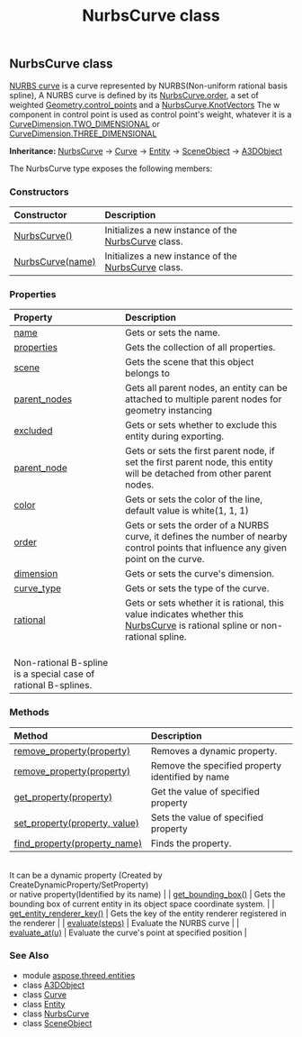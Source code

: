 ﻿---
title: NurbsCurve class
second_title: Aspose.3D for Python via .NET API References
description: 
type: docs
weight: 190
url: /python-net/aspose.threed.entities/nurbscurve/
is_root: false
---

## NurbsCurve class

[NURBS curve](https://en.wikipedia.org/wiki/Non-uniform_rational_B-spline) is a curve represented by NURBS(Non-uniform rational basis spline),
A NURBS curve is defined by its [NurbsCurve.order](/3d/python-net/aspose.threed.entities/nurbscurve#order), a set of weighted [Geometry.control_points](/3d/python-net/aspose.threed.entities/geometry#control_points) and a [NurbsCurve.KnotVectors](/3d/python-net/aspose.threed.entities/nurbscurve)
The w component in control point is used as control point's weight, whatever it is a [CurveDimension.TWO_DIMENSIONAL](/3d/python-net/aspose.threed.entities/curvedimension#TWO_DIMENSIONAL) or [CurveDimension.THREE_DIMENSIONAL](/3d/python-net/aspose.threed.entities/curvedimension#THREE_DIMENSIONAL)



**Inheritance:** [NurbsCurve](/3d/python-net/aspose.threed.entities/nurbscurve) → 
[Curve](/3d/python-net/aspose.threed.entities/curve) → 
[Entity](/3d/python-net/aspose.threed/entity) → 
[SceneObject](/3d/python-net/aspose.threed/sceneobject) → 
[A3DObject](/3d/python-net/aspose.threed/a3dobject)



The NurbsCurve type exposes the following members:

### Constructors
| Constructor | Description |
| :- | :- |
| [NurbsCurve()](/3d/python-net/aspose.threed.entities/nurbscurve/__init__/#) | Initializes a new instance of the [NurbsCurve](/3d/python-net/aspose.threed.entities/nurbscurve) class. |
| [NurbsCurve(name)](/3d/python-net/aspose.threed.entities/nurbscurve/__init__/#str) | Initializes a new instance of the [NurbsCurve](/3d/python-net/aspose.threed.entities/nurbscurve) class. |


### Properties
| Property | Description |
| :- | :- |
| [name](/3d/python-net/aspose.threed.entities/nurbscurve/name) | Gets or sets the name. |
| [properties](/3d/python-net/aspose.threed.entities/nurbscurve/properties) | Gets the collection of all properties. |
| [scene](/3d/python-net/aspose.threed.entities/nurbscurve/scene) | Gets the scene that this object belongs to |
| [parent_nodes](/3d/python-net/aspose.threed.entities/nurbscurve/parent_nodes) | Gets all parent nodes, an entity can be attached to multiple parent nodes for geometry instancing |
| [excluded](/3d/python-net/aspose.threed.entities/nurbscurve/excluded) | Gets or sets whether to exclude this entity during exporting. |
| [parent_node](/3d/python-net/aspose.threed.entities/nurbscurve/parent_node) | Gets or sets the first parent node, if set the first parent node, this entity will be detached from other parent nodes. |
| [color](/3d/python-net/aspose.threed.entities/nurbscurve/color) | Gets or sets the color of the line, default value is white(1, 1, 1) |
| [order](/3d/python-net/aspose.threed.entities/nurbscurve/order) | Gets or sets the order of a NURBS curve, it defines the number of nearby control points that influence any given point on the curve. |
| [dimension](/3d/python-net/aspose.threed.entities/nurbscurve/dimension) | Gets or sets the curve's dimension. |
| [curve_type](/3d/python-net/aspose.threed.entities/nurbscurve/curve_type) | Gets or sets the type of the curve. |
| [rational](/3d/python-net/aspose.threed.entities/nurbscurve/rational) | Gets or sets whether it is rational, this value indicates whether this [NurbsCurve](/3d/python-net/aspose.threed.entities/nurbscurve) is rational spline or non-rational spline.<br/>Non-rational B-spline is a special case of rational B-splines. |


### Methods
| Method | Description |
| :- | :- |
| [remove_property(property)](/3d/python-net/aspose.threed.entities/nurbscurve/remove_property/#Property) | Removes a dynamic property. |
| [remove_property(property)](/3d/python-net/aspose.threed.entities/nurbscurve/remove_property/#str) | Remove the specified property identified by name |
| [get_property(property)](/3d/python-net/aspose.threed.entities/nurbscurve/get_property/#str) | Get the value of specified property |
| [set_property(property, value)](/3d/python-net/aspose.threed.entities/nurbscurve/set_property/#str-any) | Sets the value of specified property |
| [find_property(property_name)](/3d/python-net/aspose.threed.entities/nurbscurve/find_property/#str) | Finds the property.<br/>It can be a dynamic property (Created by CreateDynamicProperty/SetProperty) <br/>or native property(Identified by its name) |
| [get_bounding_box()](/3d/python-net/aspose.threed.entities/nurbscurve/get_bounding_box/#) | Gets the bounding box of current entity in its object space coordinate system. |
| [get_entity_renderer_key()](/3d/python-net/aspose.threed.entities/nurbscurve/get_entity_renderer_key/#) | Gets the key of the entity renderer registered in the renderer |
| [evaluate(steps)](/3d/python-net/aspose.threed.entities/nurbscurve/evaluate/#int) | Evaluate the NURBS curve |
| [evaluate_at(u)](/3d/python-net/aspose.threed.entities/nurbscurve/evaluate_at/#float) | Evaluate the curve's point at specified position |



### See Also
* module [aspose.threed.entities](..)
* class [A3DObject](/3d/python-net/aspose.threed/a3dobject)
* class [Curve](/3d/python-net/aspose.threed.entities/curve)
* class [Entity](/3d/python-net/aspose.threed/entity)
* class [NurbsCurve](/3d/python-net/aspose.threed.entities/nurbscurve)
* class [SceneObject](/3d/python-net/aspose.threed/sceneobject)
